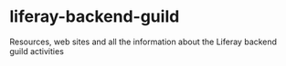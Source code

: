 # liferay-backend-guild
Resources, web sites and all the information about the Liferay backend guild activities
